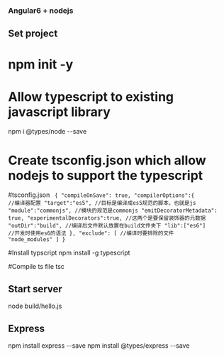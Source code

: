 ### Angular6 + nodejs

## Set project
# npm init -y
# Allow typescript to existing javascript library
 npm i @types/node --save
# Create tsconfig.json which allow nodejs to support the typescript
#tsconfig.json
<code>
{
    "compileOnSave": true,
    "compilerOptions":{       //编译器配置
        "target":"es5",       //目标是编译成es5规范的脚本，也就是js
        "module":"commonjs",  //模块的规范是commonjs
        "emitDecoratorMetadata": true,
        "experimentalDecorators":true,   //这两个是要保留装饰器的元数据
        "outDir":"build",   //编译后文件默认放置在build文件夹下
        "lib":["es6"]       //开发时使用es6的语法
    },
    "exclude": [            //编译时要排除的文件
        "node_modules"
    ]
}
</code>

#Install typscript
npm install -g typescript

#Compile ts file
tsc 

## Start server
node build/hello.js


## Express
 npm install express --save
  npm install @types/express --save
